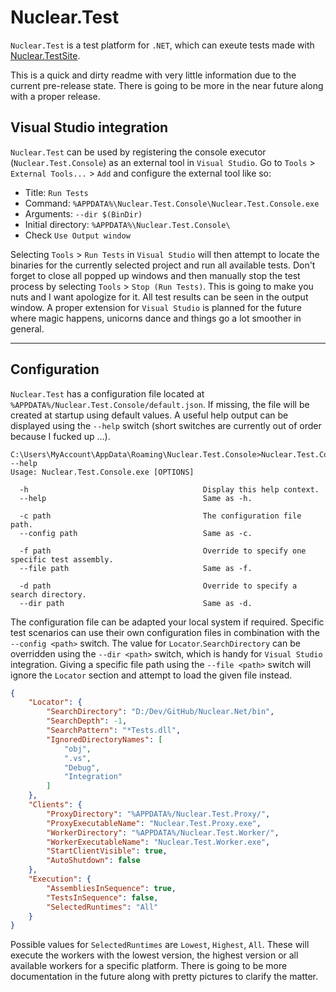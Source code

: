 # Nuclear.Test

`Nuclear.Test` is a test platform for `.NET`, which can exeute tests made with [Nuclear.TestSite](https://github.com/MikeLimaSierra/Nuclear.TestSite).

This is a quick and dirty readme with very little information due to the current pre-release state.
There is going to be more in the near future along with a proper release.

## Visual Studio integration

`Nuclear.Test` can be used by registering the console executor (`Nuclear.Test.Console`) as an external tool in `Visual Studio`.
Go to `Tools` > `External Tools...` > `Add` and configure the external tool like so:

* Title: `Run Tests`
* Command: `%APPDATA%\Nuclear.Test.Console\Nuclear.Test.Console.exe`
* Arguments: `--dir $(BinDir)`
* Initial directory: `%APPDATA%\Nuclear.Test.Console\`
* Check `Use Output window`

Selecting `Tools` > `Run Tests` in `Visual Studio` will then attempt to locate the binaries for the currently selected project and run all available tests.
Don't forget to close all popped up windows and then manually stop the test process by selecting `Tools` > `Stop (Run Tests)`.
This is going to make you nuts and I want apologize for it.
All test results can be seen in the output window.
A proper extension for `Visual Studio` is planned for the future where magic happens, unicorns dance and things go a lot smoother in general.

---

## Configuration

`Nuclear.Test` has a configuration file located at `%APPDATA%/Nuclear.Test.Console/default.json`. 
If missing, the file will be created at startup using default values.
A useful help output can be displayed using the `--help` switch (short switches are currently out of order because I fucked up ...).

```
C:\Users\MyAccount\AppData\Roaming\Nuclear.Test.Console>Nuclear.Test.Console.exe --help
Usage: Nuclear.Test.Console.exe [OPTIONS]

  -h                                       Display this help context.
  --help                                   Same as -h.

  -c path                                  The configuration file path.
  --config path                            Same as -c.

  -f path                                  Override to specify one specific test assembly.
  --file path                              Same as -f.

  -d path                                  Override to specify a search directory.
  --dir path                               Same as -d.
```

The configuration file can be adapted your local system if required.
Specific test scenarios can use their own configuration files in combination with the `--config <path>` switch.
The value for `Locator`.`SearchDirectory` can be overridden using the `--dir <path>` switch, which is handy for `Visual Studio` integration.
Giving a specific file path using the `--file <path>` switch will ignore the `Locator` section and attempt to load the given file instead.

```json
{
    "Locator": {
        "SearchDirectory": "D:/Dev/GitHub/Nuclear.Net/bin",
        "SearchDepth": -1,
        "SearchPattern": "*Tests.dll",
        "IgnoredDirectoryNames": [
            "obj",
            ".vs",
            "Debug",
            "Integration"
        ]
    },
    "Clients": {
        "ProxyDirectory": "%APPDATA%/Nuclear.Test.Proxy/",
        "ProxyExecutableName": "Nuclear.Test.Proxy.exe",
        "WorkerDirectory": "%APPDATA%/Nuclear.Test.Worker/",
        "WorkerExecutableName": "Nuclear.Test.Worker.exe",
        "StartClientVisible": true,
        "AutoShutdown": false
    },
    "Execution": {
        "AssembliesInSequence": true,
        "TestsInSequence": false,
        "SelectedRuntimes": "All"
    }
}
```

Possible values for `SelectedRuntimes` are `Lowest`, `Highest`, `All`.
These will execute the workers with the lowest version, the highest version or all available workers for a specific platform.
There is going to be more documentation in the future along with pretty pictures to clarify the matter.

